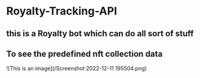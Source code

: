 # Royalty-Tracking-API

## this is a Royalty bot which can do all sort of stuff 

## To see the predefined nft collection data

![This is an image](/Screenshot 2022-12-11 195504.png)
